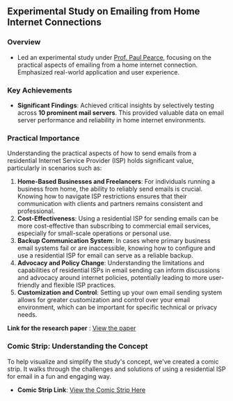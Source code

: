 ## Experimental Study on Emailing from Home Internet Connections

### Overview
- Led an experimental study under [Prof. Paul Pearce](https://faculty.cc.gatech.edu/~pearce/), focusing on the practical aspects of emailing from a home internet connection. Emphasized real-world application and user experience.

### Key Achievements
- **Significant Findings**: Achieved critical insights by selectively testing across **10 prominent mail servers**. This provided valuable data on email server performance and reliability in home internet environments.

### Practical Importance
Understanding the practical aspects of how to send emails from a residential Internet Service Provider (ISP) holds significant value, particularly in scenarios such as:

1. **Home-Based Businesses and Freelancers**: For individuals running a business from home, the ability to reliably send emails is crucial. Knowing how to navigate ISP restrictions ensures that their communication with clients and partners remains consistent and professional.
2. **Cost-Effectiveness**: Using a residential ISP for sending emails can be more cost-effective than subscribing to commercial email services, especially for small-scale operations or personal use.
3. **Backup Communication System**: In cases where primary business email systems fail or are inaccessible, knowing how to configure and use a residential ISP for email can serve as a reliable backup.
4. **Advocacy and Policy Change**: Understanding the limitations and capabilities of residential ISPs in email sending can inform discussions and advocacy around internet policies, potentially leading to more user-friendly and flexible ISP practices.
5. **Customization and Control**: Setting up your own email sending system allows for greater customization and control over your email environment, which can be important for specific technical or privacy needs.

**Link for the research paper** : [View the paper](https://github.com/VedikaBang/Sending-Email-from-a-Residential-ISP/blob/main/Sending_Email_from_a_Residential_ISP.pdf)

### Comic Strip: Understanding the Concept
To help visualize and simplify the study's concept, we've created a comic strip. It walks through the challenges and solutions of using a residential ISP for email in a fun and engaging way.

- **Comic Strip Link**: [View the Comic Strip Here](https://github.com/VedikaBang/Sending-Email-from-a-Residential-ISP/blob/main/Comicstrip.pdf)


